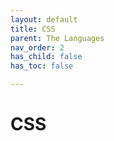```yaml
---
layout: default
title: CSS
parent: The Languages
nav_order: 2
has_child: false
has_toc: false

---
```


# CSS